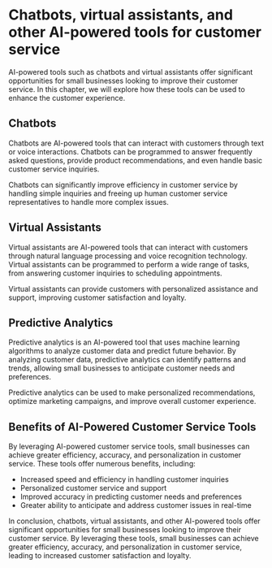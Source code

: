 # Chatbots, virtual assistants, and other AI-powered tools for customer service

AI-powered tools such as chatbots and virtual assistants offer significant opportunities for small businesses looking to improve their customer service. In this chapter, we will explore how these tools can be used to enhance the customer experience.

Chatbots
--------

Chatbots are AI-powered tools that can interact with customers through text or voice interactions. Chatbots can be programmed to answer frequently asked questions, provide product recommendations, and even handle basic customer service inquiries.

Chatbots can significantly improve efficiency in customer service by handling simple inquiries and freeing up human customer service representatives to handle more complex issues.

Virtual Assistants
------------------

Virtual assistants are AI-powered tools that can interact with customers through natural language processing and voice recognition technology. Virtual assistants can be programmed to perform a wide range of tasks, from answering customer inquiries to scheduling appointments.

Virtual assistants can provide customers with personalized assistance and support, improving customer satisfaction and loyalty.

Predictive Analytics
--------------------

Predictive analytics is an AI-powered tool that uses machine learning algorithms to analyze customer data and predict future behavior. By analyzing customer data, predictive analytics can identify patterns and trends, allowing small businesses to anticipate customer needs and preferences.

Predictive analytics can be used to make personalized recommendations, optimize marketing campaigns, and improve overall customer experience.

Benefits of AI-Powered Customer Service Tools
---------------------------------------------

By leveraging AI-powered customer service tools, small businesses can achieve greater efficiency, accuracy, and personalization in customer service. These tools offer numerous benefits, including:

* Increased speed and efficiency in handling customer inquiries
* Personalized customer service and support
* Improved accuracy in predicting customer needs and preferences
* Greater ability to anticipate and address customer issues in real-time

In conclusion, chatbots, virtual assistants, and other AI-powered tools offer significant opportunities for small businesses looking to improve their customer service. By leveraging these tools, small businesses can achieve greater efficiency, accuracy, and personalization in customer service, leading to increased customer satisfaction and loyalty.


